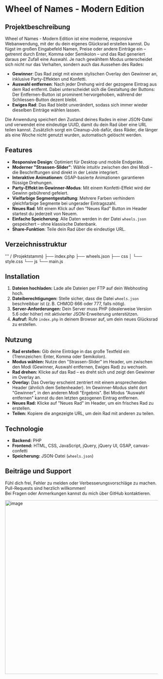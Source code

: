 # Wheel of Names - Modern Edition

## Projektbeschreibung
Wheel of Names - Modern Edition ist eine moderne, responsive Webanwendung, mit der du dein eigenes Glücksrad erstellen kannst. Du fügst im großen Eingabefeld Namen, Preise oder andere Einträge ein – getrennt durch Enter, Komma oder Semikolon – und das Rad generiert daraus per Zufall eine Auswahl. Je nach gewähltem Modus unterscheidet sich nicht nur das Verhalten, sondern auch das Aussehen des Rades:

- **Gewinner**: Das Rad zeigt mit einem stylischen Overlay den Gewinner an, inklusive Party-Effekten und Konfetti.
- **Auswahl entfernen**: Nach jeder Drehung wird der gezogene Eintrag aus dem Rad entfernt. Dabei unterscheidet sich die Gestaltung der Buttons: Der Entfernen-Button ist prominent hervorgehoben, während der Schliessen-Button dezent bleibt.
- **Ewiges Rad**: Das Rad bleibt unverändert, sodass sich immer wieder dieselben Einträge wählen lassen.

Die Anwendung speichert den Zustand deines Rades in einer JSON-Datei und verwendet eine eindeutige UUID, damit du dein Rad über eine URL teilen kannst. Zusätzlich sorgt ein Cleanup-Job dafür, dass Räder, die länger als eine Woche nicht genutzt wurden, automatisch gelöscht werden.

## Features
- **Responsive Design**: Optimiert für Desktop und mobile Endgeräte.
- **Moderner "Strassen-Slider"**: Wähle intuitiv zwischen den drei Modi – die Beschriftungen sind direkt in der Leiste integriert.
- **Interaktive Animationen**: GSAP-basierte Animationen garantieren flüssige Drehungen.
- **Party-Effekt im Gewinner-Modus**: Mit einem Konfetti-Effekt wird der Gewinn gebührend gefeiert.
- **Vielfarbige Segmentgestaltung**: Mehrere Farben verhindern gleichfarbige Segmente bei ungerader Eintragszahl.
- **Neues Rad**: Mit einem Klick auf den "Neues Rad" Button im Header startest du jederzeit von Neuem.
- **Einfache Speicherung**: Alle Daten werden in der Datei `wheels.json` gespeichert – ohne klassische Datenbank.
- **Share-Funktion**: Teile dein Rad über die eindeutige URL.

## Verzeichnisstruktur
'''
/ (Projektstamm) ├── index.php ├── wheels.json ├── css │ └── style.css └── js └── main.js


## Installation
1. **Dateien hochladen:** Lade alle Dateien per FTP auf dein Webhosting hoch.
2. **Dateiberechtigungen:** Stelle sicher, dass die Datei `wheels.json` beschreibbar ist (z. B. CHMOD 666 oder 777, falls nötig).
3. **Server-Anforderungen:** Dein Server muss PHP (idealerweise Version 5.6 oder höher) mit aktivierter JSON-Erweiterung unterstützen.
4. **Aufruf:** Rufe `index.php` in deinem Browser auf, um dein neues Glücksrad zu erstellen.

## Nutzung
- **Rad erstellen:** Gib deine Einträge in das große Textfeld ein (Trennzeichen: Enter, Komma oder Semikolon).
- **Modus wählen:** Nutze den "Strassen-Slider" im Header, um zwischen den Modi (Gewinner, Auswahl entfernen, Ewiges Rad) zu wechseln.
- **Rad drehen:** Klicke auf das Rad – es dreht sich und zeigt den Gewinner im Overlay an.
- **Overlay:** Das Overlay erscheint zentriert mit einem ansprechenden Header (ähnlich dem Seitenheader). Im Gewinner-Modus steht dort "Gewinner", in den anderen Modi "Ergebnis". Bei Modus "Auswahl entfernen" kannst du den letzten gezogenen Eintrag entfernen.
- **Neues Rad:** Klicke auf "Neues Rad" im Header, um ein frisches Rad zu erstellen.
- **Teilen:** Kopiere die angezeigte URL, um dein Rad mit anderen zu teilen.

## Technologie
- **Backend:** PHP
- **Frontend:** HTML, CSS, JavaScript, jQuery, jQuery UI, GSAP, canvas-confetti
- **Speicherung:** JSON-Datei (`wheels.json`)

## Beiträge und Support
Fühl dich frei, Fehler zu melden oder Verbesserungsvorschläge zu machen. Pull-Requests sind herzlich willkommen!  
Bei Fragen oder Anmerkungen kannst du mich über GitHub kontaktieren.


<img width="572" alt="image" src="https://github.com/user-attachments/assets/69136f2f-82de-4036-8ce1-4ac00e784e36" />

